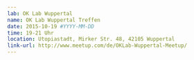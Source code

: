 ```yaml
---
lab: OK Lab Wuppertal
name: OK Lab Wuppertal Treffen
date: 2015-10-19 #YYYY-MM-DD
time: 19-21 Uhr
location: Utopiastadt, Mirker Str. 48, 42105 Wuppertal
link-url: http://www.meetup.com/de/OKLab-Wuppertal-Meetup/
---
```

